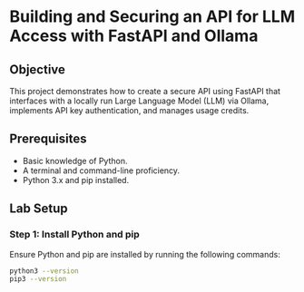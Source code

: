 # Building and Securing an API for LLM Access with FastAPI and Ollama

## Objective
This project demonstrates how to create a secure API using FastAPI that interfaces with a locally run Large Language Model (LLM) via Ollama, implements API key authentication, and manages usage credits.

## Prerequisites
- Basic knowledge of Python.
- A terminal and command-line proficiency.
- Python 3.x and pip installed.

## Lab Setup

### Step 1: Install Python and pip
Ensure Python and pip are installed by running the following commands:
```bash
python3 --version
pip3 --version
